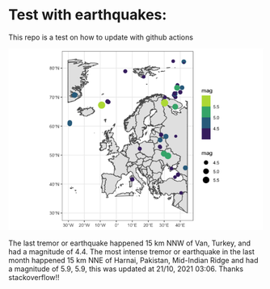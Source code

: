 <!-- README.md is generated from README.Rmd. Please edit that file -->

Test with earthquakes:
======================

This repo is a test on how to update with github actions

![](man/figures/README-unnamed-chunk-2-1.png)

The last tremor or earthquake happened 15 km NNW of Van, Turkey, and had
a magnitude of 4.4. The most intense tremor or earthquake in the last
month happened 15 km NNE of Harnai, Pakistan, Mid-Indian Ridge and had a
magnitude of 5.9, 5.9, this was updated at 21/10, 2021 03:06. Thanks
stackoverflow!!
